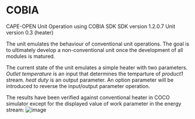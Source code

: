 # COBIA
CAPE-OPEN Unit Operation using COBIA SDK
SDK version 1.2.0.7
Unit version 0.3 (heater)

The unit emulates the behaviour of conventional unit operations. The goal is to ultimately develop a non-conventional unit once the development of all modules is matured.

The current state of the unit emulates a simple heater with two parameters. _Outlet temperature_ is an input that determines the temparture of _product1_ stream. _heat duty_ is an output parameter. An option parameter will be introduced to reverse the input/output parameter operation.

The results have been verified against conventional heater in COCO simulator except for the displayed value of work parameter in the energy stream:
![image](https://user-images.githubusercontent.com/80135041/128592023-c75ba1d5-86fd-4869-a546-19fa4753e40d.png)
